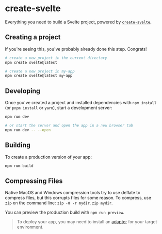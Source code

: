 # create-svelte

Everything you need to build a Svelte project, powered by [`create-svelte`](https://github.com/sveltejs/kit/tree/master/packages/create-svelte).

## Creating a project

If you're seeing this, you've probably already done this step. Congrats!

```bash
# create a new project in the current directory
npm create svelte@latest

# create a new project in my-app
npm create svelte@latest my-app
```

## Developing

Once you've created a project and installed dependencies with `npm install` (or `pnpm install` or `yarn`), start a development server:

```bash
npm run dev

# or start the server and open the app in a new browser tab
npm run dev -- --open
```

## Building

To create a production version of your app:

```bash
npm run build
```

## Compressing Files

Native MacOS and Windows compression tools try to use deflate to compress files, but this corrupts files for some reason. To compress, use `zip` on the command line: `zip -0 -r mydir.zip mydir`.

You can preview the production build with `npm run preview`.

> To deploy your app, you may need to install an [adapter](https://kit.svelte.dev/docs/adapters) for your target environment.
